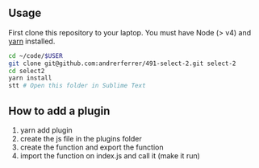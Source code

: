 ## Usage

First clone this repository to your laptop. You must have Node (> v4) and [yarn](https://yarnpkg.com/lang/en/docs/install/) installed.

```bash
cd ~/code/$USER
git clone git@github.com:andrerferrer/491-select-2.git select-2
cd select2
yarn install
stt # Open this folder in Sublime Text
```


## How to add a plugin

1. yarn add plugin
2. create the js file in the plugins folder
3. create the function and export the function
4. import the function on index.js and call it (make it run)
